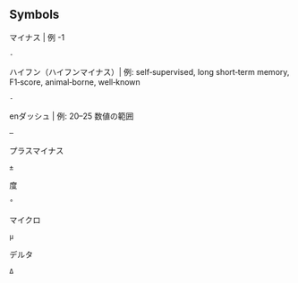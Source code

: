 ## Symbols

マイナス | 例 -1 
```
-
```

ハイフン（ハイフンマイナス）| 例: self‐supervised, long short‐term memory, F1‐score, animal‐borne, well‐known  
```
‐
``` 

enダッシュ | 例:  20–25 数値の範囲
```
–
```

プラスマイナス
```
±
```

度 
```
°
```

マイクロ
```
µ
```

デルタ
```
Δ
``` 
